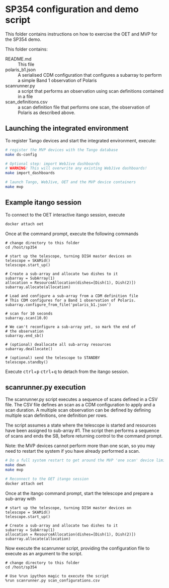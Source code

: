 # SP354 configuration and demo script

This folder contains instructions on how to exercise the OET and MVP for the
SP354 demo. 

This folder contains:

<dl>
  <dt>README.md</dt>
  <dd>This file</dd>
  
  <dt>polaris_b1.json</dt>
  <dd>A serialised CDM configuration that configures a subarray to perform a simple Band 1 observation of Polaris</dd>
  
  <dt>scanrunner.py</dt>
  <dd>a script that performs an observation using scan definitions contained in a file</dd>
  
  <dt>scan_definitions.csv</dt>
  <dd>a scan definition file that performs one scan, the observation of Polaris as described above.</dd>
</dl>

## Launching the integrated environment

To register Tango devices and start the integrated environment, execute:

``` bash
# register the MVP devices with the Tango database
make ds-config

# Optional step: import WebJive dashboards
# WARNING! This will overwrite any existing WebJive dashboards!
make import_dashboards

# launch Tango, WebJive, OET and the MVP device containers
make mvp
```

## Example itango session

To connect to the OET interactive itango session, execute

``` bash
docker attach oet
```

Once at the command prompt, execute the following commands

```
# change directory to this folder
cd /host/sp354

# start up the telescope, turning DISH master devices on
telescope = SKAMid()
telescope.start_up()

# Create a sub-array and allocate two dishes to it
subarray = SubArray(1)
allocation = ResourceAllocation(dishes=[Dish(1), Dish(2)])
subarray.allocate(allocation)

# Load and configure a sub-array from a CDM definition file
# This CDM configures for a Band 1 observation of Polaris.
subarray.configure_from_file('polaris_b1.json')

# scan for 10 seconds
subarray.scan(10.0)

# We can't reconfigure a sub-array yet, so mark the end of
# the observation
subarray.end_sb()

# (optional) deallocate all sub-array resources
subarray.deallocate()

# (optional) send the telescope to STANDBY
telescope.standby()
```

Execute <kbd>ctrl</kbd>+<kbd>p</kbd> <kbd>ctrl</kbd>+<kbd>q</kbd> to detach
from the itango session.

## scanrunner.py execution

The scanrunner.py script executes a sequence of scans defined in a CSV file. 
The CSV file defines an scan as a CDM configuration to apply and a scan
duration. A multiple scan observation can be defined by defining multiple
scan definitions, one definition per rows.

The script assumes a state where the telescope is started and resources have
been assigned to sub-array #1. The script then performs a sequence of scans
and ends the SB, before returning control to the command prompt.

Note: the MVP devices cannot perform more than one scan, so you may need to
restart the system if you have already performed a scan.

``` bash
# Do a full system restart to get around the MVP 'one scan' device limitations
make down
make mvp

# Reconnect to the OET itango session
docker attach oet
```

Once at the itango command prompt, start the telescope and prepare a sub-array
with

```
# start up the telescope, turning DISH master devices on
telescope = SKAMid()
telescope.start_up()

# Create a sub-array and allocate two dishes to it
subarray = SubArray(1)
allocation = ResourceAllocation(dishes=[Dish(1), Dish(2)])
subarray.allocate(allocation)
```

Now execute the scanrunner script, providing the configuration file to execute as
an argument to the script.

```
# change directory to this folder
cd /host/sp354

# Use %run ipython magic to execute the script
%run scanrunner.py scan_configurations.csv
```
